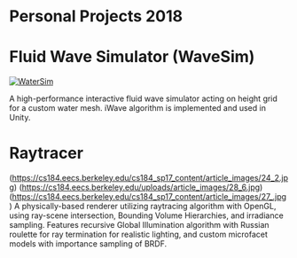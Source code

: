 # Personal Projects 2018

# Fluid Wave Simulator (WaveSim)
[![WaterSim](https://img.youtube.com/vi/idXoFKszqLw/0.jpg)](https://www.youtube.com/watch?v=idXoFKszqLw)

A high-performance interactive fluid wave simulator acting on height grid for a custom water mesh. iWave algorithm is implemented and used in Unity.

# Raytracer
(https://cs184.eecs.berkeley.edu/cs184_sp17_content/article_images/24_2.jpg)
(https://cs184.eecs.berkeley.edu/uploads/article_images/28_6.jpg)
(https://cs184.eecs.berkeley.edu/cs184_sp17_content/article_images/27_.jpg)
A physically-based renderer utilizing raytracing algorithm with OpenGL, using ray-scene  intersection, Bounding Volume Hierarchies, and irradiance sampling. Features recursive Global Illumination algorithm with Russian roulette for ray termination for realistic lighting,  and custom microfacet models with importance sampling of BRDF.
